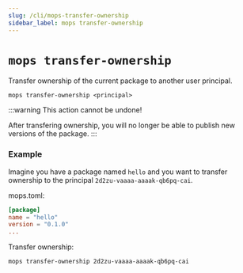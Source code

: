 ```yaml
---
slug: /cli/mops-transfer-ownership
sidebar_label: mops transfer-ownership
---
```


# `mops transfer-ownership`

Transfer ownership of the current package to another user principal.

```
mops transfer-ownership <principal>
```

:::warning
This action cannot be undone!

After transfering ownership, you will no longer be able to publish new versions of the package.
:::

### Example

Imagine you have a package named `hello` and you want to transfer ownership to the principal `2d2zu-vaaaa-aaaak-qb6pq-cai`.

mops.toml:
```toml
[package]
name = "hello"
version = "0.1.0"
...
```

Transfer ownership:
```
mops transfer-ownership 2d2zu-vaaaa-aaaak-qb6pq-cai
```